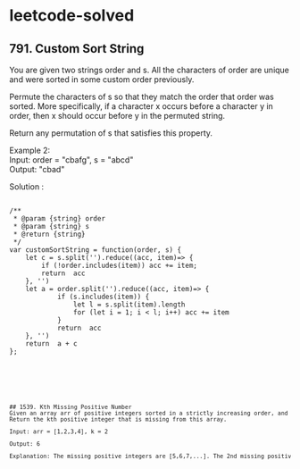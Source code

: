 # leetcode-solved


## 791. Custom Sort String
You are given two strings order and s. All the characters of order are unique and were sorted in some custom order previously.

Permute the characters of s so that they match the order that order was sorted. More specifically, if a character x occurs before a character y in order, then x should occur before y in the permuted string.

Return any permutation of s that satisfies this property.

Example 2: <br/>
Input: order = "cbafg", s = "abcd" <br/>
Output: "cbad"


Solution : <br/>

<pre><code> 
/**
 * @param {string} order
 * @param {string} s
 * @return {string}
 */
var customSortString = function(order, s) {
    let c = s.split('').reduce((acc, item)=> {
        if (!order.includes(item)) acc += item;
        return  acc
    }, '')
    let a = order.split('').reduce((acc, item)=> {
            if (s.includes(item)) {
                let l = s.split(item).length
                for (let i = 1; i < l; i++) acc += item
            }
            return  acc
    }, '')
    return  a + c
};
<code/><pre/>
    
    
    
    
    
    
    
## 1539. Kth Missing Positive Number   
Given an array arr of positive integers sorted in a strictly increasing order, and an integer k.
Return the kth positive integer that is missing from this array.
 
Input: arr = [1,2,3,4], k = 2 <br/>
Output: 6 <br/>
Explanation: The missing positive integers are [5,6,7,...]. The 2nd missing positive integer is 6.
    
